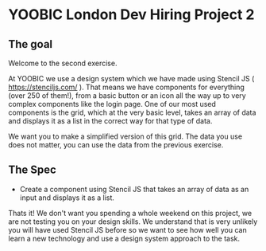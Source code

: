 # YOOBIC London Dev Hiring Project 2
## The goal
Welcome to the second exercise. 

At YOOBIC we use a design system which we have made using Stencil JS ( https://stenciljs.com/ ). That means we have components for everything (over 250 of them!), from a basic button or an icon all the way up to very complex components like the login page. One of our most used components is the grid, which at the very basic level, takes an array of data and displays it as a list in the correct way for that type of data.

We want you to make a simplified version of this grid. The data you use does not matter, you can use the data from the previous exercise. 

## The Spec
- Create a component using Stencil JS that takes an array of data as an input and displays it as a list.


Thats it! We don't want you spending a whole weekend on this project, we are not testing you on your design skills. We understand that is very unlikely you will have used Stencil JS before so we want to see how well you can learn a new technology and use a design system approach to the task.
